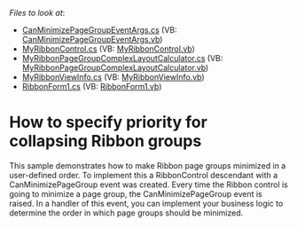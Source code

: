 <!-- default file list -->
*Files to look at*:

* [CanMinimizePageGroupEventArgs.cs](./CS/WindowsApplication1/MyRibbonControl/CanMinimizePageGroupEventArgs.cs) (VB: [CanMinimizePageGroupEventArgs.vb](./VB/WindowsApplication1/MyRibbonControl/CanMinimizePageGroupEventArgs.vb))
* [MyRibbonControl.cs](./CS/WindowsApplication1/MyRibbonControl/MyRibbonControl.cs) (VB: [MyRibbonControl.vb](./VB/WindowsApplication1/MyRibbonControl/MyRibbonControl.vb))
* [MyRibbonPageGroupComplexLayoutCalculator.cs](./CS/WindowsApplication1/MyRibbonControl/MyRibbonPageGroupComplexLayoutCalculator.cs) (VB: [MyRibbonPageGroupComplexLayoutCalculator.vb](./VB/WindowsApplication1/MyRibbonControl/MyRibbonPageGroupComplexLayoutCalculator.vb))
* [MyRibbonViewInfo.cs](./CS/WindowsApplication1/MyRibbonControl/MyRibbonViewInfo.cs) (VB: [MyRibbonViewInfo.vb](./VB/WindowsApplication1/MyRibbonControl/MyRibbonViewInfo.vb))
* [RibbonForm1.cs](./CS/WindowsApplication1/RibbonForm1.cs) (VB: [RibbonForm1.vb](./VB/WindowsApplication1/RibbonForm1.vb))
<!-- default file list end -->
# How to specify priority for collapsing Ribbon groups


<p>This sample demonstrates how to make Ribbon page groups minimized in a user-defined order. To implement this a RibbonControl descendant with a CanMinimizePageGroup event was created. Every time the Ribbon control is going to minimize a page group, the CanMinimizePageGroup event is raised. In a handler of this event, you can implement your business logic to determine the order in which page groups should be minimized.</p>

<br/>


